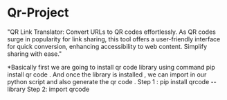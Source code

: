 # Qr-Project
"QR Link Translator: Convert URLs to QR codes effortlessly. As QR codes surge in popularity for link sharing, this tool offers a user-friendly interface for quick conversion, enhancing accessibility to web content. Simplify sharing with ease."


*Basically first we are going to install qr code library using command pip install qr code . And once the library is installed , we can import in our python script and also generate the qr code .
Step 1 : pip install qrcode -- library 
Step 2: import qrcode 
